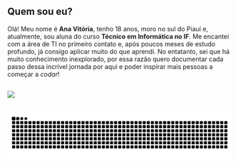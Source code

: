 ## Quem sou eu?

Olá! Meu nome é **Ana Vitória**, tenho 18 anos, moro no sul do Piauí e, atualmente, sou aluna do curso **Técnico em Informática no IF**. Me encantei com a área de TI no primeiro contato e, após poucos meses de estudo profundo, já consigo aplicar muito do que aprendi. No entatanto, sei que há muito conhecimento inexplorado, por essa razão quero documentar cada passo dessa incrível jornada por aqui e poder inspirar mais pessoas a começar a *codar*!

##

<div align="left">
  <a href="https://github.com/anadiasc">
  <img height="180em" src="https://github-readme-stats.vercel.app/api/top-langs/?username=anadiasc&layout=compact&langs_count=7&theme=tokyonight"/>
</div>

##
 
<div> 
 
  ![Snake animation](https://github.com/anadiasc/anadiasc/blob/output/github-contribution-grid-snake.svg)
 
</div>

